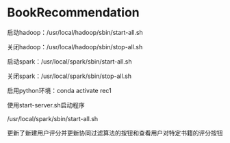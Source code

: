 # BookRecommendation
启动hadoop：/usr/local/hadoop/sbin/start-all.sh

关闭hadoop：/usr/local/hadoop/sbin/stop-all.sh

启动spark：/usr/local/spark/sbin/start-all.sh

关闭spark：/usr/local/spark/sbin/stop-all.sh

启用python环境：conda activate rec1

使用start-server.sh启动程序

/usr/local/spark/sbin/start-all.sh

更新了新建用户评分并更新协同过滤算法的按钮和查看用户对特定书籍的评分按钮
